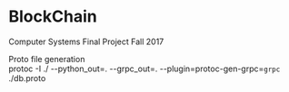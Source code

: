 # BlockChain
Computer Systems Final Project Fall 2017

Proto file generation    
protoc -I ./ --python_out=. --grpc_out=. --plugin=protoc-gen-grpc=`grpc` ./db.proto
